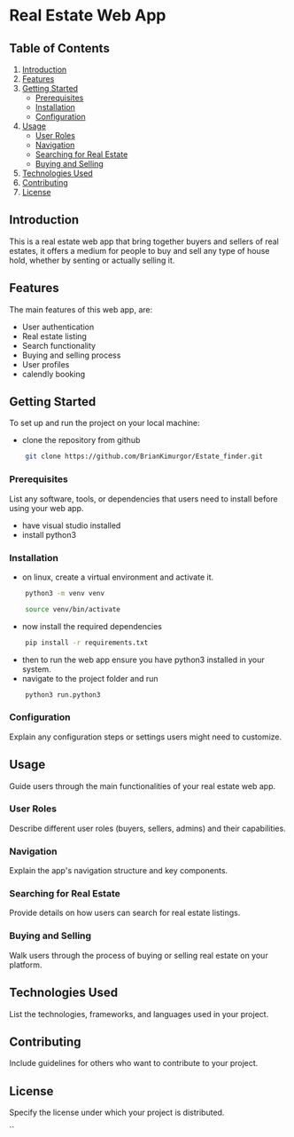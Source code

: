 # Real Estate Web App

## Table of Contents
1. [Introduction](#introduction)
2. [Features](#features)
3. [Getting Started](#getting-started)
   - [Prerequisites](#prerequisites)
   - [Installation](#installation)
   - [Configuration](#configuration)
4. [Usage](#usage)
   - [User Roles](#user-roles)
   - [Navigation](#navigation)
   - [Searching for Real Estate](#searching-for-real-estate)
   - [Buying and Selling](#buying-and-selling)
5. [Technologies Used](#technologies-used)
6. [Contributing](#contributing)
7. [License](#license)

## Introduction
This is a real estate web app that bring together buyers and sellers of real estates, it offers a medium for
people to buy and sell any type of house hold, whether by senting or actually selling it.

## Features
The main features of this web app, are:
- User authentication
- Real estate listing
- Search functionality
- Buying and selling process
- User profiles
- calendly booking

## Getting Started
To set up and run the project on your local machine:
- clone the repository from github
```bash
    git clone https://github.com/BrianKimurgor/Estate_finder.git
```


### Prerequisites
List any software, tools, or dependencies that users need to install before using your web app.
- have visual studio installed
- install python3

### Installation
- on linux, create a virtual environment and activate it.
```bash
    python3 -m venv venv

    source venv/bin/activate
```

- now install the required dependencies
```bash
    pip install -r requirements.txt
```

- then to run the web app ensure you have python3 installed in your system.
- navigate to the project folder and run
```bash
    python3 run.python3
```

### Configuration
Explain any configuration steps or settings users might need to customize.

## Usage
Guide users through the main functionalities of your real estate web app.

### User Roles
Describe different user roles (buyers, sellers, admins) and their capabilities.

### Navigation
Explain the app's navigation structure and key components.

### Searching for Real Estate
Provide details on how users can search for real estate listings.

### Buying and Selling
Walk users through the process of buying or selling real estate on your platform.

## Technologies Used
List the technologies, frameworks, and languages used in your project.

## Contributing
Include guidelines for others who want to contribute to your project.

## License
Specify the license under which your project is distributed.

``
